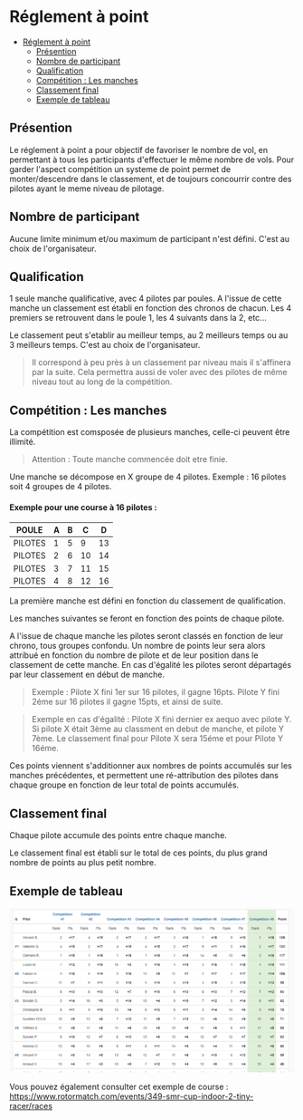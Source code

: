 # Réglement à point

<!-- TOC -->

- [Réglement à point](#réglement-à-point)
  - [Présention](#présention)
  - [Nombre de participant](#nombre-de-participant)
  - [Qualification](#qualification)
  - [Compétition : Les manches](#compétition--les-manches)
  - [Classement final](#classement-final)
  - [Exemple de tableau](#exemple-de-tableau)

<!-- /TOC -->

## Présention

Le réglement à point a pour objectif de favoriser le nombre de vol, en permettant à tous les participants d'effectuer le même nombre de vols. Pour garder l'aspect compétition un systeme de point permet de monter/descendre dans le classement, et de toujours concourrir contre des pilotes ayant le meme niveau de pilotage.

## Nombre de participant

Aucune limite minimum et/ou maximum de participant n'est défini. C'est au choix de l'organisateur.

## Qualification

1 seule manche qualificative, avec 4 pilotes par poules.
A l'issue de cette manche un classement est établi en fonction des chronos de chacun.
Les 4 premiers se retrouvent dans le poule 1, les 4 suivants dans la 2, etc...

Le classement peut s'etablir au meilleur temps, au 2 meilleurs temps ou au 3 meilleurs temps. C'est au choix de l'organisateur.

> Il correspond à peu près à un classement par niveau mais il s'affinera par la suite. Cela permettra aussi de voler avec des pilotes de même niveau tout au long de la compétition.

## Compétition : Les manches

La compétition est comsposée de plusieurs manches, celle-ci peuvent être illimité.

> Attention : Toute manche commencée doit etre finie.

Une manche se décompose en X groupe de 4 pilotes. Exemple : 16 pilotes soit 4 groupes de 4 pilotes.

#### Exemple pour une course à 16 pilotes :

POULE | A | B | C | D
-- | -- | -- | -- | --
PILOTES | 1 | 5 | 9 | 13
PILOTES | 2 | 6 | 10 | 14
PILOTES | 3 | 7 | 11 | 15
PILOTES | 4 | 8 | 12 | 16

La première manche est défini en fonction du classement de qualification.

Les manches suivantes se feront en fonction des points de chaque pilote.

A l'issue de chaque manche les pilotes seront classés en fonction de leur chrono, tous groupes confondu. Un nombre de points leur sera alors attribué en fonction du nombre de pilote et de leur position dans le classement de cette manche. En cas d'égalité les pilotes seront départagés par leur classement en début de manche.

> Exemple : Pilote X fini 1er sur 16 pilotes, il gagne 16pts. Pilote Y fini 2éme sur 16 pilotes il gagne 15pts, et ainsi de suite.

> Exemple en cas d'égalité : Pilote X fini dernier ex aequo avec pilote Y. Si pilote X était 3ème au classment en debut de manche, et pilote Y 7ème. Le classement final pour Pilote X sera 15éme et pour Pilote Y 16éme.

Ces points viennent s'additionner aux nombres de points accumulés sur les manches précédentes, et permettent une ré-attribution des pilotes dans chaque groupe en fonction de leur total de points accumulés.

## Classement final

Chaque pilote accumule des points entre chaque manche.

Le classement final est établi sur le total de ces points, du plus grand nombre de points au plus petit nombre.

## Exemple de tableau

![](images/tableau-a-point.png)

Vous pouvez également consulter cet exemple de course : https://www.rotormatch.com/events/349-smr-cup-indoor-2-tiny-racer/races
